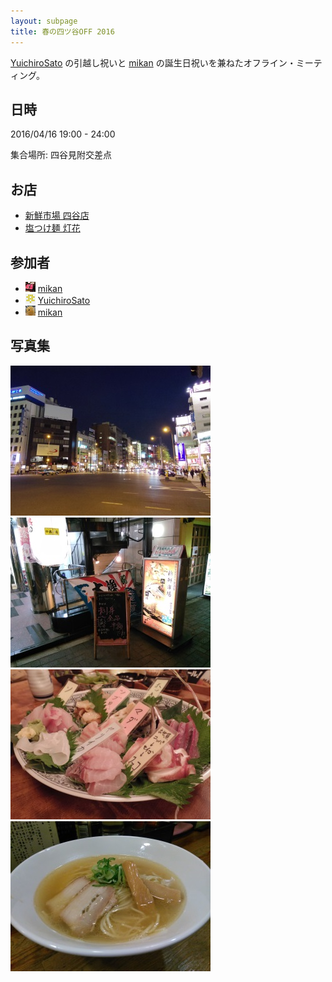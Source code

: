 ```yaml
---
layout: subpage
title: 春の四ツ谷OFF 2016
---
```


[YuichiroSato](https://github.com/YuichiroSato) の引越し祝いと [mikan](https://github.com/mikan) の誕生日祝いを兼ねたオフライン・ミーティング。

## 日時

2016/04/16 19:00 - 24:00

集合場所: 四谷見附交差点

## お店

* [新鮮市場 四谷店](https://ja.foursquare.com/v/4c87692451ada1cdb06b4710)
* [塩つけ麺 灯花](https://ja.foursquare.com/v/4ff121d8e4b0621c861aa885)

## 参加者

* [![](/images/users/LagunaPresa_16.png "LagunaPresa")](https://github.com/LagunaPresa) [mikan](https://github.com/LagunaPresa)
* [![](/images/users/YuichiroSato_16.png "YuichiroSato")](https://github.com/YuichiroSato) [YuichiroSato](https://github.com/YuichiroSato)
* [![](/images/users/mikan_16.png "mikan")](https://github.com/mikan) [mikan](https://github.com/mikan)

## 写真集

![](/photo/20160416-01_0736.jpg "四谷見附交差点集合")
![](/photo/20160416-02_5636.jpg "居酒屋へ")
![](/photo/20160416-03_0738.jpg "刺し身と日本酒")
![](/photo/20160416-04_4831.jpg "〆のラーメン")

